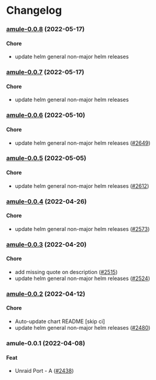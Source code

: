 # Changelog<br>


<a name="amule-0.0.8"></a>
### [amule-0.0.8](https://github.com/truecharts/apps/compare/amule-0.0.7...amule-0.0.8) (2022-05-17)

#### Chore

* update helm general non-major helm releases



<a name="amule-0.0.7"></a>
### [amule-0.0.7](https://github.com/truecharts/apps/compare/amule-0.0.6...amule-0.0.7) (2022-05-17)

#### Chore

* update helm general non-major helm releases



<a name="amule-0.0.6"></a>
### [amule-0.0.6](https://github.com/truecharts/apps/compare/amule-0.0.5...amule-0.0.6) (2022-05-10)

#### Chore

* update helm general non-major helm releases ([#2649](https://github.com/truecharts/apps/issues/2649))



<a name="amule-0.0.5"></a>
### [amule-0.0.5](https://github.com/truecharts/apps/compare/amule-0.0.4...amule-0.0.5) (2022-05-05)

#### Chore

* update helm general non-major helm releases ([#2612](https://github.com/truecharts/apps/issues/2612))



<a name="amule-0.0.4"></a>
### [amule-0.0.4](https://github.com/truecharts/apps/compare/amule-0.0.3...amule-0.0.4) (2022-04-26)

#### Chore

* update helm general non-major helm releases ([#2573](https://github.com/truecharts/apps/issues/2573))



<a name="amule-0.0.3"></a>
### [amule-0.0.3](https://github.com/truecharts/apps/compare/amule-0.0.2...amule-0.0.3) (2022-04-20)

#### Chore

* add missing quote on description ([#2515](https://github.com/truecharts/apps/issues/2515))
* update helm general non-major helm releases ([#2524](https://github.com/truecharts/apps/issues/2524))



<a name="amule-0.0.2"></a>
### [amule-0.0.2](https://github.com/truecharts/apps/compare/amule-0.0.1...amule-0.0.2) (2022-04-12)

#### Chore

* Auto-update chart README [skip ci]
* update helm general non-major helm releases ([#2480](https://github.com/truecharts/apps/issues/2480))



<a name="amule-0.0.1"></a>
### amule-0.0.1 (2022-04-08)

#### Feat

* Unraid Port - A ([#2438](https://github.com/truecharts/apps/issues/2438))

